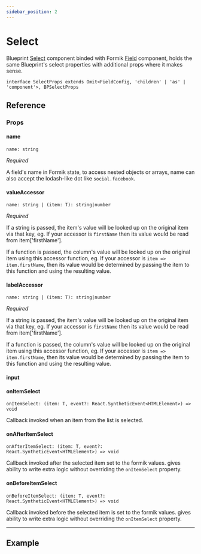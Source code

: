 ```yaml
---
sidebar_position: 2
---
```


# Select

Blueprint [Select](https://blueprintjs.com/docs/#select/select-component) component binded with Formik [Field](https://formik.org/docs/api/field) component, holds the same Blueprint's select properties with additional props where it makes sense.

`interface SelectProps extends Omit<FieldConfig, 'children' | 'as' | 'component'>, BPSelectProps`

## Reference

### Props

#### name

`name: string`

*Required*

A field's name in Formik state, to access nested objects or arrays, name can also accept the lodash-like dot like `social.facebook`.


#### valueAccessor

`name: string | (item: T): string|number`

*Required*

If a string is passed, the item's value will be looked up on the original item via that key, eg. If your accessor is `firstName` then its value would be read from item['firstName'].

If a function is passed, the column's value will be looked up on the original item using this accessor function, eg. If your accessor is `item => item.firstName`, then its value would be determined by passing the item to this function and using the resulting value.

#### labelAccessor

`name: string | (item: T): string|number`

*Required*

If a string is passed, the item's value will be looked up on the original item via that key, eg. If your accessor is `firstName` then its value would be read from item['firstName'].

If a function is passed, the column's value will be looked up on the original item using this accessor function, eg. If your accessor is `item => item.firstName`, then its value would be determined by passing the item to this function and using the resulting value.

#### input

#### onItemSelect

`onItemSelect: (item: T, event?: React.SyntheticEvent<HTMLElement>) => void`

Callback invoked when an item from the list is selected.

#### onAfterItemSelect

`onAfterItemSelect: (item: T, event?: React.SyntheticEvent<HTMLElement>) => void`

Callback invoked after the selected item set to the formik values. gives ability to write extra logic without overriding the `onItemSelect` property.

#### onBeforeItemSelect

`onBeforeItemSelect: (item: T, event?: React.SyntheticEvent<HTMLElement>) => void`

Callback invoked before the selected item is set to the formik values. gives ability to write extra logic without overriding the `onItemSelect` property.

---

## Example